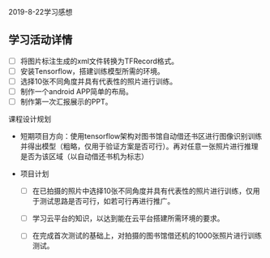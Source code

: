 2019-8-22学习感想

## 学习活动详情

- [ ] 将图片标注生成的xml文件转换为TFRecord格式。
- [ ] 安装Tensorflow，搭建训练模型所需的环境。
- [ ] 选择10张不同角度并具有代表性的照片进行训练。
- [ ] 制作一个android APP简单的布局。
- [ ] 制作第一次汇报展示的PPT。

课程设计规划

- 短期项目方向：使用tensorflow架构对图书馆自动借还书区进行图像识别训练并得出模型（粗略，仅用于验证方案是否可行）。再对任意一张照片进行推理是否为该区域（以自动借还书机为标志）

- 项目计划

  - [ ] 在已拍摄的照片中选择10张不同角度并具有代表性的照片进行训练，仅用于测试思路是否可行，如若可行再进行推广。
  - [ ] 学习云平台的知识，以达到能在云平台搭建所需环境的要求。
  - [ ] 在完成首次测试的基础上，对拍摄的图书馆借还机的1000张照片进行训练测试。

  